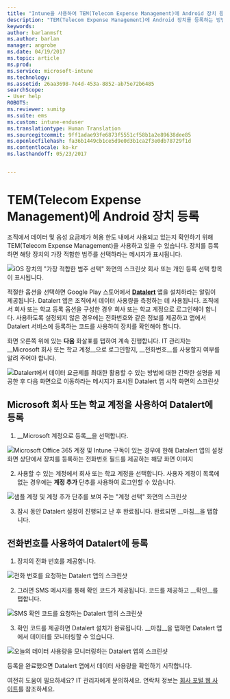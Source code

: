 ```yaml
---
title: "Intune을 사용하여 TEM(Telecom Expense Management)에 Android 장치 등록"
description: "TEM(Telecom Expense Management)에 Android 장치를 등록하는 방법에 대해 알아봅니다."
keywords: 
author: barlanmsft
ms.author: barlan
manager: angrobe
ms.date: 04/19/2017
ms.topic: article
ms.prod: 
ms.service: microsoft-intune
ms.technology: 
ms.assetid: 26aa3698-7e4d-453a-8852-ab75e72b6485
searchScope:
- User help
ROBOTS: 
ms.reviewer: sumitp
ms.suite: ems
ms.custom: intune-enduser
ms.translationtype: Human Translation
ms.sourcegitcommit: 9ff1adae93fe6873f5551cf58b1a2e89638dee85
ms.openlocfilehash: fa36b1449cb1ce5d9e0d3b1ca2f3e0db78729f1d
ms.contentlocale: ko-kr
ms.lasthandoff: 05/23/2017


---
```


# <a name="enroll-your-android-device-in-telecom-expense-management"></a>TEM(Telecom Expense Management)에 Android 장치 등록

조직에서 데이터 및 음성 요금제가 허용 한도 내에서 사용되고 있는지 확인하기 위해 TEM(Telecom Expense Management)을 사용하고 있을 수 있습니다. 장치를 등록하면 해당 장치의 가장 적합한 범주를 선택하라는 메시지가 표시됩니다.

![iOS 장치의 "가장 적합한 범주 선택" 화면의 스크린샷 회사 또는 개인 등록 선택 항목이 표시됩니다.](./media/and-enroll-11-tem-select-best-category.png)

적절한 옵션을 선택하면 Google Play 스토어에서 [__Datalert__](https://play.google.com/store/apps/details?id=fr.memobox.databox) 앱을 설치하라는 알림이 제공됩니다. Datalert 앱은 조직에서 데이터 사용량을 측정하는 데 사용됩니다. 조직에서 회사 또는 학교 등록 옵션을 구성한 경우 회사 또는 학교 계정으로 로그인해야 합니다. 사용하도록 설정되지 않은 경우에는 전화번호와 같은 정보를 제공하고 앱에서 Datalert 서비스에 등록하는 코드를 사용하여 장치를 확인해야 합니다.

화면 오른쪽 위에 있는 __다음__ 화살표를 탭하여 계속 진행합니다. IT 관리자는 __Microsoft 회사 또는 학교 계정__으로 로그인할지, __전화번호__를 사용할지 여부를 알려 주어야 합니다.

  ![Datalert에서 데이터 요금제를 최대한 활용할 수 있는 방법에 대한 간략한 설명을 제공한 후 다음 화면으로 이동하라는 메시지가 표시된 Datalert 앱 시작 화면의 스크린샷](./media/and-enroll-12-tem-datalert-setup.png)

## <a name="enroll-into-datalert-using-your-microsoft-work-or-school-account"></a>Microsoft 회사 또는 학교 계정을 사용하여 Datalert에 등록

1. __Microsoft 계정으로 등록__을 선택합니다.

  ![Microsoft Office 365 계정 및 Intune 구독이 있는 경우에 한해 Datalert 앱의 설정 화면 상단에서 장치를 등록하는 전화번호 필드를 제공하는 해당 화면 이미지](./media/and-enroll-12a-tem-datalert-enroll-msft-account.png)

2. 사용할 수 있는 계정에서 회사 또는 학교 계정을 선택합니다. 사용자 계정이 목록에 없는 경우에는 **계정 추가** 단추를 사용하여 로그인할 수 있습니다.

  ![샘플 계정 및 계정 추가 단추를 보여 주는 "계정 선택" 화면의 스크린샷](./media/and-enroll-12b-tem-datalert-enroll-select-msft-account.png)

3. 잠시 동안 Datalert 설정이 진행되고 난 후 완료됩니다. 완료되면 __마침__을 탭합니다.

## <a name="enroll-into-datalert-using-your-phone-number"></a>전화번호를 사용하여 Datalert에 등록

1. 장치의 전화 번호를 제공합니다.

  ![전화 번호를 요청하는 Datalert 앱의 스크린샷](./media/and-enroll-13-tem-datalert-phone-number.png)

2. 그러면 SMS 메시지를 통해 확인 코드가 제공됩니다. 코드를 제공하고 __확인__를 탭합니다.

  ![SMS 확인 코드를 요청하는 Datalert 앱의 스크린샷](./media/and-enroll-14-tem-datalert-sms.png)

3. 확인 코드를 제공하면 Datalert 설치가 완료됩니다. __마침__을 탭하면 Datalert 앱에서 데이터를 모니터링할 수 있습니다.

  ![오늘의 데이터 사용량을 모니터링하는 Datalert 앱의 스크린샷](./media/and-enroll-15-tem-datalert-monitoring-active.png)

등록을 완료했으면 Datalert 앱에서 데이터 사용량을 확인하기 시작합니다.

여전히 도움이 필요하세요? IT 관리자에게 문의하세요. 연락처 정보는 [회사 포털 웹 사이트](http://portal.manage.microsoft.com)를 참조하세요.

